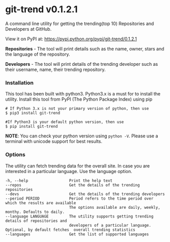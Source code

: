 # git-trend v0.1.2.1
A command line utility for getting the trending(top 10) Repositories and Developers at GitHub.

View it on PyPI at: https://pypi.python.org/pypi/git-trend/0.1.2.1 

**Repositories** - The tool will print details such as the  name, owner, stars and the language of the repository.

**Developers** - The tool will print details of the trending developer such as their username, name, their trending repository.

### Installation
This tool has been built with python3. Python3.x is a must for to install the utility.
Install this tool from PyPI (The Python Package Index) using pip
```shell
# If Python 3.x is not your primary version of python, then use
$ pip3 install git-trend 

#If Python3 is your default python version, then use
$ pip install git-trend
```
**NOTE**:   You can check your python version using `python -V`. Please use a terminal with unicode support for best results.

### Options
The utility can fetch trending data for the overall site. In case you are interested in a particular language. Use the language option.
```
-h, --help                  Print the help text
--repos                     Get the details of the trending repositories
--devs                      Get the details of the trending developers
--period PERIOD             Period refers to the time period over which the results are available
                            The options available are daily, weekly, monthy. Defaults to daily.
--language LANGUAGE         The utility supports getting trending details of repositories and 
                            developers of a particular language. Optional, by default fetches  overall trending statistics
--languages                 Get the list of supported languages
```